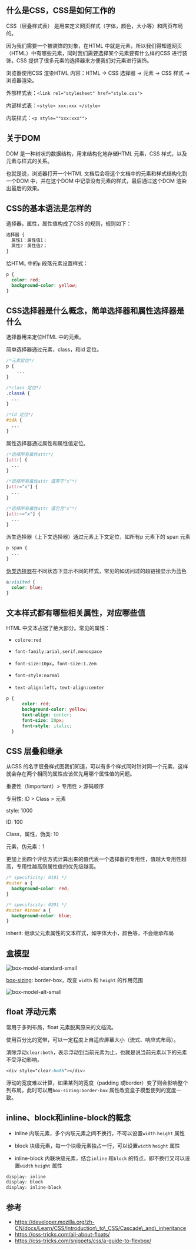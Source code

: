 ## 什么是CSS，CSS是如何工作的

CSS（层叠样式表） 是用来定义网页样式（字体，颜色，大小等）和网页布局的。

因为我们需要一个被装饰的对象，在HTML 中就是元素，所以我们得知道网页（HTML）中有哪些元素，同时我们需要选择某个元素要有什么样的CSS 进行装饰。CSS 提供了很多元素的选择器来方便我们对元素进行装饰。

浏览器使用CSS 渲染HTML 内容：HTML -> CSS 选择器 -> 元素 -> CSS 样式 -> 浏览器渲染。

外部样式表：`<link rel="stylesheet" href="style.css">`

内部样式表：`<style> xxx:xxx </style>`

内联样式：`<p style=""xxx:xxx"">`

## 关于DOM

DOM 是一种树状的数据结构，用来结构化地存储HTML 元素，CSS 样式，以及元素与样式的关系。

也就是说，浏览器打开一个HTML 文档后会将这个文档中的元素和样式结构化到一个DOM 中，并在这个DOM 中记录没有元素的样式，最后通过这个DOM 渲染出最后的效果。

## CSS的基本语法是怎样的

选择器，属性，属性值构成了CSS 的规则，规则如下：

```css
选择器 {
  属性1：属性值1；
  属性2：属性值2；
}
```

给HTML 中的`p` 段落元素设置样式：

```css
p {
  color: red;
  background-color: yellow;
}
```

## CSS选择器是什么概念，简单选择器和属性选择器是什么

选择器用来定位HTML 中的元素。

简单选择器通过元素，class，和id 定位。

```css
/*元素定位*/
p {
    ...
}

/*class 定位*/
.classA {
  ...
}

/*id 定位*/
#idA {
  ...
}
```

属性选择器通过属性和属性值定位。

```css
/*选择所有属性attr*/
[attr] {
  ...
}

/*选择所有属性attr 值等于"x"*/
[attr="x"] {
  ...
}

/*选择所有属性attr 值包含"x"*/
[attr~="x"] {
  ...
}
```

派生选择器（上下文选择器）通过元素上下文定位，如所有p 元素下的 span 元素

```css
p span {
  ...
}
```

[伪类选择器](https://developer.mozilla.org/zh-CN/docs/Learn/CSS/Introduction\_to\_CSS/Pseudo-classes\_and\_pseudo-elements)在不同状态下显示不同的样式，常见的如访问过的超链接显示为蓝色

```css
a:visited {
  color: blue;
}
```

## 文本样式都有哪些相关属性，对应哪些值

HTML 中文本占据了绝大部分。常见的属性：

- `colore:red`

- `font-family:arial,serif,monospace`

- `font-size:10px`，`font-size:1.2em`

- `font-style:normal`

- `text-align:left`，`text-align:center`

```css
p {
      color: red;
      background-color: yellow;
      text-align: center;
      font-size: 20px;
      font-style: italic;
  }
```

## CSS 层叠和继承

从CSS 的名字层叠样式图我们知道，可以有多个样式同时针对同一个元素，这样就会存在两个相同的属性应该优先用哪个属性值的问题。

重要性（!important）> 专用性 > 源码顺序

专用性: ID > Class > 元素

style: 1000

ID: 100

Class，属性，伪类: 10

元素，伪元素：1

更加上面四个评估方式计算出来的值代表一个选择器的专用性，值越大专用性越高，专用性越高则属性值的优先级越高。

```css
/* specificity: 0101 */
#outer a {
  background-color: red;
}

/* specificity: 0201 */
#outer #inner a {
  background-color: blue;
}
```

inherit: 继承父元素属性的文本样式，如字体大小，颜色等，不会继承布局

## 盒模型

![box-model-standard-small](../assets/box-model-standard-small.png)

[box-sizing](https://developer.mozilla.org/zh-CN/docs/Web/CSS/box-sizing): border-box，改变 `width` 和 `height` 的作用范围

![box-model-alt-small](../assets/box-model-alt-small.png)

## float 浮动元素

常用于多列布局，float 元素脱离原来的文档流。

使用百分比的宽带，可以一定程度上自适应屏幕大小（流式、响应式布局）。

清除浮动`clear:both`，表示浮动到当前元素为止，也就是说当前元素以下的元素不受浮动影响。

```css
<div style="clear:both"></div>
```

浮动的宽度难以计算，如果某列的宽度（padding 或border）变了则会影响整个列布局，此时可以用`box-sizing:border-box`  属性改变盒子模型使列的宽度一致。



## inline、block和inline-block的概念

- inline 内联元素，多个内联元素之间不换行，不可以设置`width` `height` 属性

- block 块级元素，每一个块级元素独占一行，可以设置`width` `height` 属性

- inline-block 内联块级元素，结合`inline` 和`block` 的特点，即不换行又可以设置`width` `height` 属性

```css
display: inline
display: block
display: inline-block
```



## 参考

- https://developer.mozilla.org/zh-CN/docs/Learn/CSS/Introduction\_to\_CSS/Cascade\_and\_inheritance
- https://css-tricks.com/all-about-floats/
- https://css-tricks.com/snippets/css/a-guide-to-flexbox/
